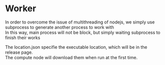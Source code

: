 # Worker

In order to overcome the issue of multithreading of nodejs, we simply use subprocess to generate another process to work with\
In this way, main process will not be block, but simply waiting subprocess to finish their works

The location.json specifie the executable location, which will be in the release page.\
The compute node will download them when run at the first time.
